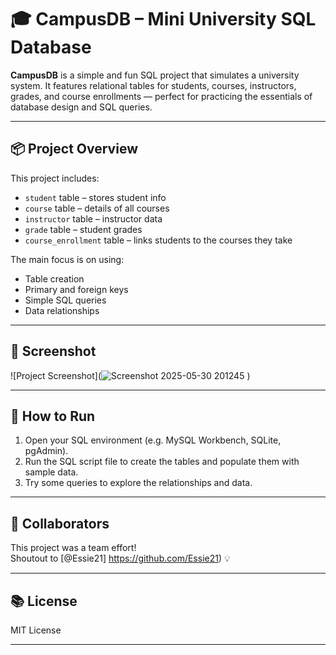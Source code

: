 
# 🎓 CampusDB – Mini University SQL Database

**CampusDB** is a simple and fun SQL project that simulates a university system. It features relational tables for students, courses, instructors, grades, and course enrollments — perfect for practicing the essentials of database design and SQL queries.

---

## 📦 Project Overview

This project includes:

- `student` table – stores student info  
- `course` table – details of all courses  
- `instructor` table – instructor data  
- `grade` table – student grades  
- `course_enrollment` table – links students to the courses they take  

The main focus is on using:

- Table creation  
- Primary and foreign keys  
- Simple SQL queries  
- Data relationships  

---

## 📸 Screenshot

![Project Screenshot](![Screenshot 2025-05-30 201245](https://github.com/user-attachments/assets/686b7d31-9605-4d8d-a08e-5ed207d0773f)
)

---

## 🚀 How to Run

1. Open your SQL environment (e.g. MySQL Workbench, SQLite, pgAdmin).
2. Run the SQL script file to create the tables and populate them with sample data.
3. Try some queries to explore the relationships and data.

---

## 🤝 Collaborators

This project was a team effort!  
Shoutout to [@Essie21] https://github.com/Essie21) 💡

---

## 📚 License

MIT License 

---

